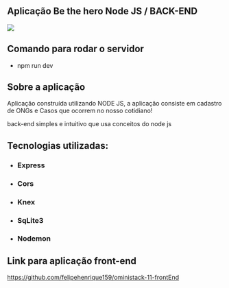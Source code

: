 ## Aplicação Be the hero Node JS / BACK-END

<img src="https://user-images.githubusercontent.com/43323183/91993699-12dbb300-ed0c-11ea-95ec-de747c37ec2c.png">

## Comando para rodar o servidor

- npm run dev

## Sobre a aplicação

Aplicação construída utilizando NODE JS, a aplicação consiste em cadastro de ONGs e Casos que ocorrem no nosso cotidiano!

back-end simples e intuitivo que usa conceitos do node js

## Tecnologias utilizadas:

- ### Express
- ### Cors
- ### Knex
- ### SqLite3
- ### Nodemon

## Link para aplicação front-end
https://github.com/felipehenrique159/oministack-11-frontEnd
